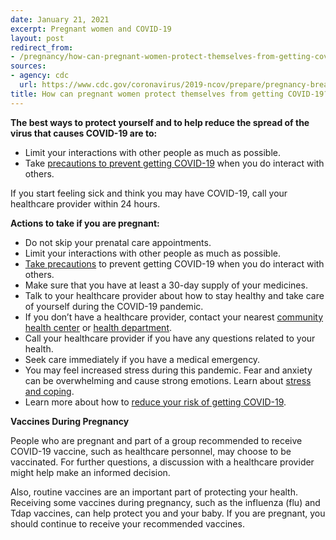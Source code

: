 ```yaml
---
date: January 21, 2021
excerpt: Pregnant women and COVID-19
layout: post
redirect_from:
- /pregnancy/how-can-pregnant-women-protect-themselves-from-getting-covid-19/
sources:
- agency: cdc
  url: https://www.cdc.gov/coronavirus/2019-ncov/prepare/pregnancy-breastfeeding.html
title: How can pregnant women protect themselves from getting COVID-19?
---
```


**The best ways to protect yourself and to help reduce the spread of the virus that causes COVID-19 are to:**

- Limit your interactions with other people as much as possible.
- Take [precautions to prevent getting COVID-19](https://www.cdc.gov/coronavirus/2019-ncov/prevent-getting-sick/prevention.html) when you do interact with others.

If you start feeling sick and think you may have COVID-19, call your healthcare provider within 24 hours.

**Actions to take if you are pregnant:**

- Do not skip your prenatal care appointments.
- Limit your interactions with other people as much as possible.
- [Take precautions](https://www.cdc.gov/coronavirus/2019-ncov/prevent-getting-sick/prevention.html) to prevent getting COVID-19 when you do interact with others.
- Make sure that you have at least a 30-day supply of your medicines.
- Talk to your healthcare provider about how to stay healthy and take care of yourself during the COVID-19 pandemic.
- If you don’t have a healthcare provider, contact your nearest [community health center](https://findahealthcenter.hrsa.gov/) or [health department](https://www.cdc.gov/publichealthgateway/healthdirectories/healthdepartments.html).
- Call your healthcare provider if you have any questions related to your health.
- Seek care immediately if you have a medical emergency.
- You may feel increased stress during this pandemic. Fear and anxiety can be overwhelming and cause strong emotions. Learn about [stress and coping](https://www.cdc.gov/coronavirus/2019-ncov/daily-life-coping/managing-stress-anxiety.html).
- Learn more about how to [reduce your risk of getting COVID-19](https://www.cdc.gov/coronavirus/2019-ncov/need-extra-precautions/people-with-medical-conditions.html).

**Vaccines During Pregnancy**

People who are pregnant and part of a group recommended to receive COVID-19 vaccine, such as healthcare personnel, may choose to be vaccinated. For further questions, a discussion with a healthcare provider might help make an informed decision.

Also, routine vaccines are an important part of protecting your health. Receiving some vaccines during pregnancy, such as the influenza (flu) and Tdap vaccines, can help protect you and your baby. If you are pregnant, you should continue to receive your recommended vaccines. 